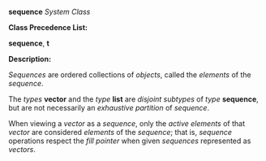 **sequence** *System Class* 



**Class Precedence List:** 



**sequence**, **t** 



**Description:** 



*Sequences* are ordered collections of *objects*, called the *elements* of the *sequence*. 



The *types* **vector** and the *type* **list** are *disjoint subtypes* of *type* **sequence**, but are not necessarily an *exhaustive partition* of *sequence*. 



When viewing a *vector* as a *sequence*, only the *active elements* of that *vector* are considered *elements* of the *sequence*; that is, *sequence* operations respect the *fill pointer* when given *sequences* represented as *vectors*. 



